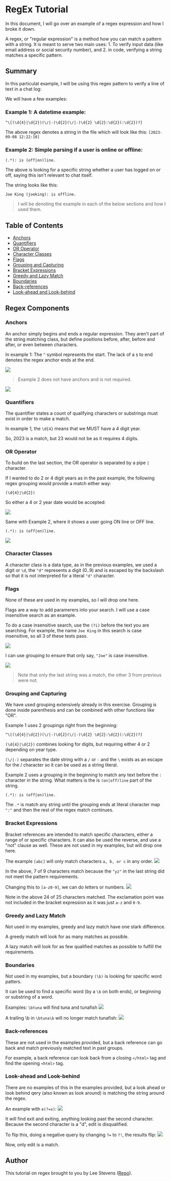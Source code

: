 # RegEx Tutorial

In this document, I will go over an example of a regex expression and how I broke it down.

A regex, or "regular expression" is a method how you can match a pattern with a string.  It is meant to serve two main uses: 1. To verify input data (like email address or social security number), and 2. in code, verifying a string matches a specific pattern.

## Summary

In this particulat example, I will be using this regex pattern to verify a line of text in a chat log:

We will have a few examples:

### Example 1: A datetime example:
```
^\[(\d{4}|\d{2})(\/|-)\d{2}(\/|-)\d{2} \d{2}:\d{2}(:\d{2})?]
```
The above regex denotes a string in the file which will look like this:
```[2023-09-08 12:22:10]```

### Example 2: Simple parsing if a user is online or offline:
```
(.*): is (off|on)line.
```
The above is looking for a specific string whether a user has logged on or off, saying this isn't relevant to chat itself.

The string looks like this:

```Joe King (joeking): is offline.```

> I will be denoting the example in each of the below sections and how I used them.

## Table of Contents

- [Anchors](#anchors)
- [Quantifiers](#quantifiers)
- [OR Operator](#or-operator)
- [Character Classes](#character-classes)
- [Flags](#flags)
- [Grouping and Capturing](#grouping-and-capturing)
- [Bracket Expressions](#bracket-expressions)
- [Greedy and Lazy Match](#greedy-and-lazy-match)
- [Boundaries](#boundaries)
- [Back-references](#back-references)
- [Look-ahead and Look-behind](#look-ahead-and-look-behind)

## Regex Components

### Anchors

An anchor simply begins and ends a regular expression.  They aren't part of the string matching class, but define positions before, after, before and after, or even between characters.

In example 1: The ```^``` symbol represents the start.  The lack of a ```$``` to end denotes the regex anchor ends at the end.

![](./img/ex17-01.jpg)

> Example 2 does not have anchors and is not required.

![](./img/ex17-02.jpg)

### Quantifiers

The quantifier states a count of qualifying characters or substrings must exist in order to make a match.

In example 1, the ```\d{4}``` means that we MUST have a 4 digit year.

So, 2023 is a match, but 23 would not be as it requires 4 digits.

### OR Operator

To build on the last section, the OR operator is separated by a pipe ```|``` character.

If I wanted to do 2 or 4 digit years as in the past example, the following regex grouping would provide a match either way:

```(\d{4}|\d{2})```

So either a 4 or 2 year date would be accepted: 

![](./img/image.png)

Same with Example 2, where it shows a user going ON line or OFF line.

```(.*): is (off|on)line.```

![](./img/image-1.png)

### Character Classes

A character class is a data type, as in the previous examples, we used a digit or ```\d```, the ```"d"``` represents a digit (0..9) and is escaped by the backslash so that it is not interpreted for a literal ```"d"``` character.

### Flags

None of these are used in my examples, so I will drop one here.

Flags are a way to add paramerers into your search.  I will use a case insensitive search as an example.

To do a case insensitive search, use the ```(?i)``` before the text you are searching.  For example, the name ```Joe King``` in this search is case insensitive, so all 3 of these tests pass.

![](./img/image-2.png)

I can use grouping to ensure that only say, ```"Joe"``` is case insensitive.

![](./img/image-3.png)

> Note that only the last string was a match, the other 3 from previous were not.

### Grouping and Capturing

We have used grouping extensively already in this exercise.  Grouping is done inside parenthesis and can be combined with other functions like "OR".

Example 1 uses 2 groupings right from the beginning:
```
^\[(\d{4}|\d{2})(\/|-)\d{2}(\/|-)\d{2} \d{2}:\d{2}(:\d{2})?]
```
```(\d{4}|\d{2})``` combines looking for digits, but requiring either 4 or 2 depending on year type.

```(\/|-)``` separates the date string with a ```/``` or ```-``` and the ```\``` exists as an escape for the / character so it can be used as a string literal.

Example 2 uses a grouping in the beginning to match any text before the ```:``` character in the string.  What matters is the is ```(on|off)line``` part of the string.

```(.*): is (off|on)line.```

The ```.*``` is match any string until the grouping ends at literal character map ```":"``` and then the rest of the regex match continues.

### Bracket Expressions

Bracket references are intended to match specific characters, either a range of or specific characters.  It can also be used the reverse, and use a "not" clause as well.  These are not used in my examples, but will drop one here.

The example ```[abc]``` will only match characters ```a, b, or c``` in any order.
![](./img/image-4.png)

In the above, 7 of 9 characters match because the ```"yz"``` in the last string did not meet the pattern requirements.

Changing this to ```[a-z0-9]```, we can do letters or numbers.
![](./img/image-5.png)

Note in the above 24 of 25 characters matched.  The exclamation point was not included in the bracket expression as it was just ```a-z``` and ```0-9```.

### Greedy and Lazy Match

Not used in my examples, greedy and lazy match have one stark difference.

A greedy match will look for as many matches as possible.

A lazy match will look for as few qualified matches as possible to fulfill the requirements.

### Boundaries

Not used in my examples, but a boundary ```(\b)``` is looking for specific word patters.

It can be used to find a specific word (by a ```\b``` on both ends), or beginning or substring of a word.

Examples:
```\btuna``` will find tuna and tunafish
![](./img/image-6.png)

A trailing \b in ```\btuna\b``` will no longer match tunafish:
![](./img/image-7.png)

### Back-references

These are not used in the examples provided, but a back reference can go back and match previously matched text in past groups.

For example, a back reference can look back from a closing ```</html>``` tag and find the opening ```<html>``` tag.

### Look-ahead and Look-behind

There are no examples of this in the examples provided, but a look ahead or look behind qery (also known as look around) is matching the string around the regex.

An example with ```e(?=x)```:
![](./img/image-8.png)

It will find exit and exiting, anything looking past the second character.  Because the second character is a "d", edit is disqualified.

To flip this, doing a negative query by changing ```?=``` to ```?!```, the results flip:
![](./img/image-9.png)

Now, only edit is a match.

## Author

This tutorial on regex brought to you by Lee Stevens ([Repo](https://github.com/leecstevens)).


